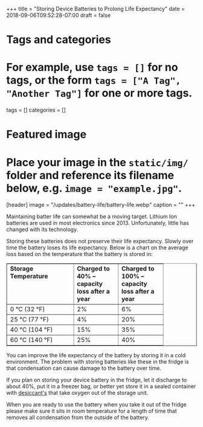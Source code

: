 +++
title = "Storing Device Batteries to Prolong Life Expectancy"
date = 2018-09-06T09:52:28-07:00
draft = false

# Tags and categories
# For example, use `tags = []` for no tags, or the form `tags = ["A Tag", "Another Tag"]` for one or more tags.
tags = []
categories = []

# Featured image
# Place your image in the `static/img/` folder and reference its filename below, e.g. `image = "example.jpg"`.
[header]
image = "/updates/battery-life/battery-life.webp"
caption = ""
+++

Maintaining batter life can somewhat be a moving target. Lithium Ion batteries are used in most electronics since 2013. Unfortunately, little has changed with its technology.

Storing these batteries does not preserve their life expectancy. Slowly over time the battery loses its life expectancy. Below is a chart on the average loss based on the temperature that the battery is stored in:

<table border="1" cellspacing="0" cellpadding="2" width="365">
<tbody>
<tr class="su-even">
<td width="160" valign="top"><strong>Storage Temperature</strong></td>
<td width="101" valign="top"><strong>Charged to 40% &ndash; capacity loss after a year</strong></td>
<td width="102" valign="top"><strong> Charged to 100% &ndash; capacity loss after a year</strong></td>
</tr>
<tr>
<td width="160" valign="top">0 &deg;C (32 &deg;F)</td>
<td width="101" valign="top">2%</td>
<td width="102" valign="top">6%</td>
</tr>
<tr class="su-even">
<td width="160" valign="top">25 &deg;C (77 &deg;F)</td>
<td width="101" valign="top">4%</td>
<td width="102" valign="top">20%</td>
</tr>
<tr>
<td width="160" valign="top">40 &deg;C (104 &deg;F)</td>
<td width="101" valign="top">15%</td>
<td width="102" valign="top">35%</td>
</tr>
<tr class="su-even">
<td width="160" valign="top">60 &deg;C (140 &deg;F)</td>
<td width="101" valign="top">25%</td>
<td width="102" valign="top">40%</td>
</tr>
</tbody>
</table>
You can improve the life expectancy of the battery by storing it in a cold environment. The problem with storing batteries like these in the fridge is that condensation can cause damage to the battery over time.

If you plan on storing your device battery in the fridge, let it discharge to about 40%, put it in a freezer bag, or better yet store it in a sealed container with [desiccant's](https://www.amazon.com/s/?_encoding=UTF8&camp=1789&creative=390957&field-keywords=desiccant%20pack&linkCode=ur2&tag=groovyads-20&url=search-alias%3Daps) that take oxygen out of the storage unit.

When you are ready to use the battery when you take it out of the fridge please make sure it sits in room temperature for a length of time that removes all condensation from the outside of the battery.  
